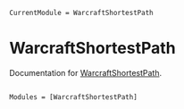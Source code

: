 ```@meta
CurrentModule = WarcraftShortestPath
```

# WarcraftShortestPath

Documentation for [WarcraftShortestPath](https://github.com/LouisBouvier/WarcraftShortestPath.jl).

```@index
```

```@autodocs
Modules = [WarcraftShortestPath]
```
